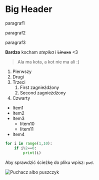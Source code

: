 # Big Header

paragraf1

paragraf2

paragraf3

**Bardzo** kocham *stepika* i ~~Linuxa~~ <3

> Ala ma kota, a kot nie ma ali :(

1. Pierwszy
2. Drugi
3. Trzeci
	1. First zagnieżdżony
	2. Second zagnieżdżony
4. Czwarty

- Item1
- Item2
- Item3
	- Iitem10
	- Iitem11
- Item4

```python
for i in range(1,10):
	if i%2==0:
		print(i)
``` 

Aby sprawdzić ścieżkę do pliku wpisz: `pwd`.

![Puchacz albo puszczyk](https://www.werandacountry.pl/data/articles/sowa-01.jpg)




  
